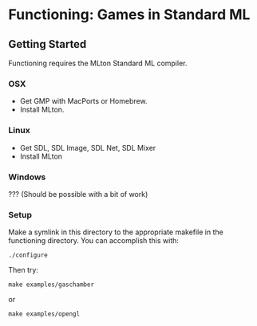 # Functioning: Games in Standard ML

## Getting Started

Functioning requires the MLton Standard ML compiler.

### OSX

* Get GMP with MacPorts or Homebrew.
* Install MLton.

### Linux

* Get SDL, SDL Image, SDL Net, SDL Mixer
* Install MLton

### Windows

??? (Should be possible with a bit of work)

### Setup

Make a symlink in this directory
to the appropriate makefile in the functioning directory.
You can accomplish this with:
```
./configure
```

Then try:
```
make examples/gaschamber
```
or
```
make examples/opengl
```

